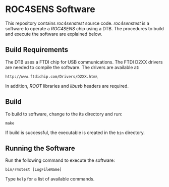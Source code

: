 ROC4SENS Software
==============================
This repository contains _roc4senstest_ source code. _roc4senstest_ is a software to operate a _ROC4SENS_ chip using a DTB. The procedures to build and execute the software are explained below.

Build Requirements
------------------------------
The DTB uses a FTDI chip for USB communications. The FTDI D2XX drivers are needed to compile the software. The drivers are available at:
```
http://www.ftdichip.com/Drivers/D2XX.htm\
```
In addition, _ROOT_ libraries and _libusb_ headers are required.

Build
------------------------------
To build to software, change to the its directory and run:
```
make
```
If build is successful, the executable is created in the `bin` directory.

Running the Software
------------------------------
Run the following command to execute the software:
```
bin/r4stest [LogFileName]
```
Type `help` for a list of available commands.
